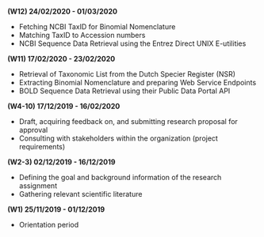 **(W12) 24/02/2020 - 01/03/2020**
- Fetching NCBI TaxID for Binomial Nomenclature
- Matching TaxID to Accession numbers
- NCBI Sequence Data Retrieval using the Entrez Direct UNIX E-utilities

**(W11) 17/02/2020 - 23/02/2020**
- Retrieval of Taxonomic List from the Dutch Specier Register (NSR)
- Extracting Binomial Nomenclature and preparing Web Service Endpoints
- BOLD Sequence Data Retrieval using their Public Data Portal API

**(W4-10) 17/12/2019 - 16/02/2020**
- Draft, acquiring feedback on, and submitting research proposal for approval
- Consulting with stakeholders within the organization (project requirements)

**(W2-3) 02/12/2019 - 16/12/2019**
- Defining the goal and background information of the research assignment
- Gathering relevant scientific literature

**(W1) 25/11/2019 - 01/12/2019**
- Orientation period
